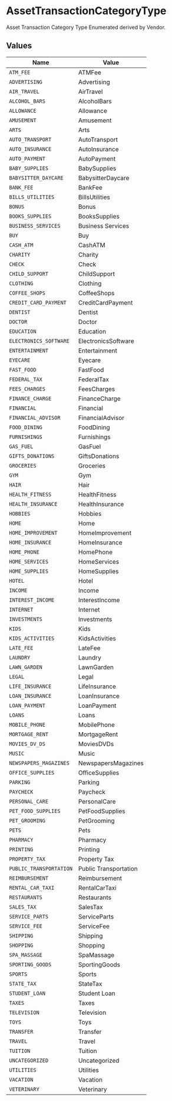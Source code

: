 # AssetTransactionCategoryType

Asset Transaction Category Type Enumerated derived by Vendor.


## Values

| Name                    | Value                   |
| ----------------------- | ----------------------- |
| `ATM_FEE`               | ATMFee                  |
| `ADVERTISING`           | Advertising             |
| `AIR_TRAVEL`            | AirTravel               |
| `ALCOHOL_BARS`          | AlcoholBars             |
| `ALLOWANCE`             | Allowance               |
| `AMUSEMENT`             | Amusement               |
| `ARTS`                  | Arts                    |
| `AUTO_TRANSPORT`        | AutoTransport           |
| `AUTO_INSURANCE`        | AutoInsurance           |
| `AUTO_PAYMENT`          | AutoPayment             |
| `BABY_SUPPLIES`         | BabySupplies            |
| `BABYSITTER_DAYCARE`    | BabysitterDaycare       |
| `BANK_FEE`              | BankFee                 |
| `BILLS_UTILITIES`       | BillsUtilities          |
| `BONUS`                 | Bonus                   |
| `BOOKS_SUPPLIES`        | BooksSupplies           |
| `BUSINESS_SERVICES`     | Business Services       |
| `BUY`                   | Buy                     |
| `CASH_ATM`              | CashATM                 |
| `CHARITY`               | Charity                 |
| `CHECK`                 | Check                   |
| `CHILD_SUPPORT`         | ChildSupport            |
| `CLOTHING`              | Clothing                |
| `COFFEE_SHOPS`          | CoffeeShops             |
| `CREDIT_CARD_PAYMENT`   | CreditCardPayment       |
| `DENTIST`               | Dentist                 |
| `DOCTOR`                | Doctor                  |
| `EDUCATION`             | Education               |
| `ELECTRONICS_SOFTWARE`  | ElectronicsSoftware     |
| `ENTERTAINMENT`         | Entertainment           |
| `EYECARE`               | Eyecare                 |
| `FAST_FOOD`             | FastFood                |
| `FEDERAL_TAX`           | FederalTax              |
| `FEES_CHARGES`          | FeesCharges             |
| `FINANCE_CHARGE`        | FinanceCharge           |
| `FINANCIAL`             | Financial               |
| `FINANCIAL_ADVISOR`     | FinancialAdvisor        |
| `FOOD_DINING`           | FoodDining              |
| `FURNISHINGS`           | Furnishings             |
| `GAS_FUEL`              | GasFuel                 |
| `GIFTS_DONATIONS`       | GiftsDonations          |
| `GROCERIES`             | Groceries               |
| `GYM`                   | Gym                     |
| `HAIR`                  | Hair                    |
| `HEALTH_FITNESS`        | HealthFitness           |
| `HEALTH_INSURANCE`      | HealthInsurance         |
| `HOBBIES`               | Hobbies                 |
| `HOME`                  | Home                    |
| `HOME_IMPROVEMENT`      | HomeImprovement         |
| `HOME_INSURANCE`        | HomeInsurance           |
| `HOME_PHONE`            | HomePhone               |
| `HOME_SERVICES`         | HomeServices            |
| `HOME_SUPPLIES`         | HomeSupplies            |
| `HOTEL`                 | Hotel                   |
| `INCOME`                | Income                  |
| `INTEREST_INCOME`       | InterestIncome          |
| `INTERNET`              | Internet                |
| `INVESTMENTS`           | Investments             |
| `KIDS`                  | Kids                    |
| `KIDS_ACTIVITIES`       | KidsActivities          |
| `LATE_FEE`              | LateFee                 |
| `LAUNDRY`               | Laundry                 |
| `LAWN_GARDEN`           | LawnGarden              |
| `LEGAL`                 | Legal                   |
| `LIFE_INSURANCE`        | LifeInsurance           |
| `LOAN_INSURANCE`        | LoanInsurance           |
| `LOAN_PAYMENT`          | LoanPayment             |
| `LOANS`                 | Loans                   |
| `MOBILE_PHONE`          | MobilePhone             |
| `MORTGAGE_RENT`         | MortgageRent            |
| `MOVIES_DV_DS`          | MoviesDVDs              |
| `MUSIC`                 | Music                   |
| `NEWSPAPERS_MAGAZINES`  | NewspapersMagazines     |
| `OFFICE_SUPPLIES`       | OfficeSupplies          |
| `PARKING`               | Parking                 |
| `PAYCHECK`              | Paycheck                |
| `PERSONAL_CARE`         | PersonalCare            |
| `PET_FOOD_SUPPLIES`     | PetFoodSupplies         |
| `PET_GROOMING`          | PetGrooming             |
| `PETS`                  | Pets                    |
| `PHARMACY`              | Pharmacy                |
| `PRINTING`              | Printing                |
| `PROPERTY_TAX`          | Property Tax            |
| `PUBLIC_TRANSPORTATION` | Public Transportation   |
| `REIMBURSEMENT`         | Reimbursement           |
| `RENTAL_CAR_TAXI`       | RentalCarTaxi           |
| `RESTAURANTS`           | Restaurants             |
| `SALES_TAX`             | SalesTax                |
| `SERVICE_PARTS`         | ServiceParts            |
| `SERVICE_FEE`           | ServiceFee              |
| `SHIPPING`              | Shipping                |
| `SHOPPING`              | Shopping                |
| `SPA_MASSAGE`           | SpaMassage              |
| `SPORTING_GOODS`        | SportingGoods           |
| `SPORTS`                | Sports                  |
| `STATE_TAX`             | StateTax                |
| `STUDENT_LOAN`          | Student Loan            |
| `TAXES`                 | Taxes                   |
| `TELEVISION`            | Television              |
| `TOYS`                  | Toys                    |
| `TRANSFER`              | Transfer                |
| `TRAVEL`                | Travel                  |
| `TUITION`               | Tuition                 |
| `UNCATEGORIZED`         | Uncategorized           |
| `UTILITIES`             | Utilities               |
| `VACATION`              | Vacation                |
| `VETERINARY`            | Veterinary              |